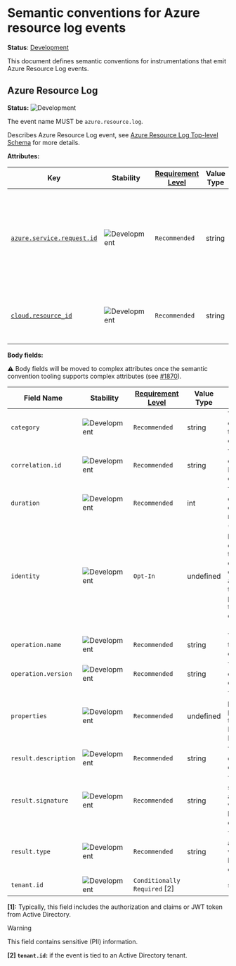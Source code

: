 <!--- Hugo front matter used to generate the website version of this page:
linkTitle: Events
--->

# Semantic conventions for Azure resource log events

**Status**: [Development][DocumentStatus]

This document defines semantic conventions for instrumentations that emit Azure
Resource Log events.

## Azure Resource Log

<!-- semconv event.azure.resource.log -->
<!-- NOTE: THIS TEXT IS AUTOGENERATED. DO NOT EDIT BY HAND. -->
<!-- see templates/registry/markdown/snippet.md.j2 -->
<!-- prettier-ignore-start -->
<!-- markdownlint-capture -->
<!-- markdownlint-disable -->

**Status:** ![Development](https://img.shields.io/badge/-development-blue)

The event name MUST be `azure.resource.log`.

Describes Azure Resource Log event, see [Azure Resource Log Top-level Schema](https://learn.microsoft.com/azure/azure-monitor/essentials/resource-logs-schema#top-level-common-schema) for more details.

**Attributes:**

| Key | Stability | [Requirement Level](https://opentelemetry.io/docs/specs/semconv/general/attribute-requirement-level/) | Value Type | Description | Example Values |
|---|---|---|---|---|---|
| [`azure.service.request.id`](/docs/registry/attributes/azure.md) | ![Development](https://img.shields.io/badge/-development-blue) | `Recommended` | string | The unique identifier of the service request. It's generated by the Azure service and returned with the response. | `00000000-0000-0000-0000-000000000000` |
| [`cloud.resource_id`](/docs/registry/attributes/cloud.md) | ![Development](https://img.shields.io/badge/-development-blue) | `Recommended` | string | The [Fully Qualified Azure Resource ID](https://learn.microsoft.com/rest/api/resources/resources/get-by-id) the log is emitted for. | `arn:aws:lambda:REGION:ACCOUNT_ID:function:my-function`; `//run.googleapis.com/projects/PROJECT_ID/locations/LOCATION_ID/services/SERVICE_ID`; `/subscriptions/<SUBSCRIPTION_GUID>/resourceGroups/<RG>/providers/Microsoft.Web/sites/<FUNCAPP>/functions/<FUNC>` |

**Body fields:**

:warning: Body fields will be moved to complex attributes once the
semantic convention tooling supports complex attributes
(see [#1870](https://github.com/open-telemetry/semantic-conventions/issues/1870)).

| Field Name | Stability | [Requirement Level](https://opentelemetry.io/docs/specs/semconv/general/attribute-requirement-level/) | Value Type | Description | Example Values |
|---|---|---|---|---|---|
| `category` | ![Development](https://img.shields.io/badge/-development-blue) | `Recommended` | string | The Azure category of the log entry. | `AuditEvent`; `GatewayLogs`; `ApplicationGatewayAccessLog` |
| `correlation.id` | ![Development](https://img.shields.io/badge/-development-blue) | `Recommended` | string | The correlation ID of the log entry. | `607964b6-41a5-4e24-a5db-db7aab3b9b34` |
| `duration` | ![Development](https://img.shields.io/badge/-development-blue) | `Recommended` | int | The duration of the operations in milliseconds. | `1000` |
| `identity` | ![Development](https://img.shields.io/badge/-development-blue) | `Opt-In` | undefined | "A JSON blob that describes the identity of the user or application that performed the operation." [1] |  |
| `operation.name` | ![Development](https://img.shields.io/badge/-development-blue) | `Recommended` | string | The name of the operation. | `SecretGet`; `Microsoft.ApiManagement/GatewayLogs`; `ApplicationGatewayAccess` |
| `operation.version` | ![Development](https://img.shields.io/badge/-development-blue) | `Recommended` | string | The version of the operation. | `1.0` |
| `properties` | ![Development](https://img.shields.io/badge/-development-blue) | `Recommended` | undefined | The properties provided in the Azure Resource Log. |  |
| `result.description` | ![Development](https://img.shields.io/badge/-development-blue) |`Recommended` | string | The description of the result. | `The operation was successful`; `The operation failed` |
| `result.signature` | ![Development](https://img.shields.io/badge/-development-blue) | `Recommended` | string | The substatus of associated with the logged event. | `OK` |
| `result.type` | ![Development](https://img.shields.io/badge/-development-blue) | `Recommended` | string | The status associated with the logged event. | `Succeeded`; `Failed`; `Started` |
| `tenant.id` | ![Development](https://img.shields.io/badge/-development-blue) | `Conditionally Required` [2] | | string | The tenant ID of the Active Directory tenant that this event is tied to. | `00000000-0000-0000-0000-000000000000` |

**[1]:** Typically, this field includes the authorization and claims or JWT token from Active Directory.

> [!Warning]
> This field contains sensitive (PII) information.

**[2] `tenant.id`:** if the event is tied to an Active Directory tenant.

<!-- markdownlint-restore -->
<!-- prettier-ignore-end -->
<!-- END AUTOGENERATED TEXT -->
<!-- endsemconv -->

[DocumentStatus]: https://opentelemetry.io/docs/specs/otel/document-status
